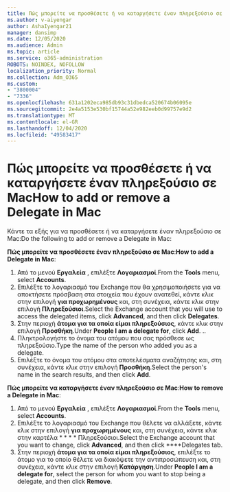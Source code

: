 ```yaml
---
title: Πώς μπορείτε να προσθέσετε ή να καταργήσετε έναν πληρεξούσιο σε Mac
ms.author: v-aiyengar
author: AshaIyengar21
manager: dansimp
ms.date: 12/05/2020
ms.audience: Admin
ms.topic: article
ms.service: o365-administration
ROBOTS: NOINDEX, NOFOLLOW
localization_priority: Normal
ms.collection: Adm_O365
ms.custom:
- "3800004"
- "7336"
ms.openlocfilehash: 631a1202eca985db93c31dbedca520674b06095e
ms.sourcegitcommit: 2e4a5153e530bf15744a52e982eeb0d99757e9d2
ms.translationtype: MT
ms.contentlocale: el-GR
ms.lasthandoff: 12/04/2020
ms.locfileid: "49583417"
---
```

# <a name="how-to-add-or-remove-a-delegate-in-mac"></a><span data-ttu-id="82403-102">Πώς μπορείτε να προσθέσετε ή να καταργήσετε έναν πληρεξούσιο σε Mac</span><span class="sxs-lookup"><span data-stu-id="82403-102">How to add or remove a Delegate in Mac</span></span>

<span data-ttu-id="82403-103">Κάντε τα εξής για να προσθέσετε ή να καταργήσετε έναν πληρεξούσιο σε Mac:</span><span class="sxs-lookup"><span data-stu-id="82403-103">Do the following to add or remove a Delegate in Mac:</span></span>

<span data-ttu-id="82403-104">**Πώς μπορείτε να προσθέσετε έναν πληρεξούσιο σε Mac**:</span><span class="sxs-lookup"><span data-stu-id="82403-104">**How to add a Delegate in Mac**:</span></span>

1. <span data-ttu-id="82403-105">Από το μενού **Εργαλεία** , επιλέξτε **Λογαριασμοί**.</span><span class="sxs-lookup"><span data-stu-id="82403-105">From the **Tools** menu, select **Accounts**.</span></span>
1. <span data-ttu-id="82403-106">Επιλέξτε το λογαριασμό του Exchange που θα χρησιμοποιήσετε για να αποκτήσετε πρόσβαση στα στοιχεία που έχουν ανατεθεί, κάντε κλικ στην επιλογή **για προχωρημένους** και, στη συνέχεια, κάντε κλικ στην επιλογή **Πληρεξούσιοι**.</span><span class="sxs-lookup"><span data-stu-id="82403-106">Select the Exchange account that you will use to access the delegated items, click **Advanced**, and then click **Delegates**.</span></span>
1. <span data-ttu-id="82403-107">Στην περιοχή **άτομα για τα οποία είμαι πληρεξούσιος**, κάντε κλικ στην επιλογή **Προσθήκη**.</span><span class="sxs-lookup"><span data-stu-id="82403-107">Under **People I am a delegate for**, click **Add**.</span></span> <span data-ttu-id="82403-108">.</span><span class="sxs-lookup"><span data-stu-id="82403-108">.</span></span>
1. <span data-ttu-id="82403-109">Πληκτρολογήστε το όνομα του ατόμου που σας πρόσθεσε ως πληρεξούσιο.</span><span class="sxs-lookup"><span data-stu-id="82403-109">Type the name of the person who added you as a delegate.</span></span>
1. <span data-ttu-id="82403-110">Επιλέξτε το όνομα του ατόμου στα αποτελέσματα αναζήτησης και, στη συνέχεια, κάντε κλικ στην επιλογή **Προσθήκη**.</span><span class="sxs-lookup"><span data-stu-id="82403-110">Select the person's name in the search results, and then click **Add**.</span></span>
 
<span data-ttu-id="82403-111">**Πώς μπορείτε να καταργήσετε έναν πληρεξούσιο σε Mac**:</span><span class="sxs-lookup"><span data-stu-id="82403-111">**How to remove a Delegate in Mac**:</span></span>

1. <span data-ttu-id="82403-112">Από το μενού **Εργαλεία** , επιλέξτε **Λογαριασμοί**.</span><span class="sxs-lookup"><span data-stu-id="82403-112">From the **Tools** menu, select **Accounts**.</span></span>
1. <span data-ttu-id="82403-113">Επιλέξτε το λογαριασμό του Exchange που θέλετε να αλλάξετε, κάντε κλικ στην επιλογή **για προχωρημένους** και, στη συνέχεια, κάντε κλικ στην καρτέλα \* \* \* \* Πληρεξούσιοι.</span><span class="sxs-lookup"><span data-stu-id="82403-113">Select the Exchange account that you want to change, click **Advanced**, and then click \*\*\*\*Delegates tab.</span></span>
1. <span data-ttu-id="82403-114">Στην περιοχή **άτομα για τα οποία είμαι πληρεξούσιος**, επιλέξτε το άτομο για το οποίο θέλετε να διακόψετε την αντιπροσώπευση και, στη συνέχεια, κάντε κλικ στην επιλογή **Κατάργηση**.</span><span class="sxs-lookup"><span data-stu-id="82403-114">Under **People I am a delegate for**, select the person for whom you want to stop being a delegate, and then click **Remove**.</span></span>
